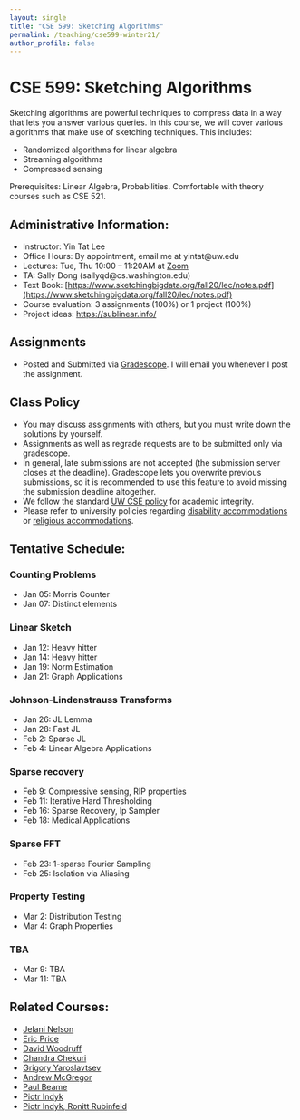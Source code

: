 ```yaml
---
layout: single
title: "CSE 599: Sketching Algorithms"
permalink: /teaching/cse599-winter21/
author_profile: false
---
```


# CSE 599: Sketching Algorithms

Sketching algorithms are powerful techniques to compress data in a way that lets you answer various queries. In this course, we will cover various algorithms that make use of sketching techniques. This includes:
+ Randomized algorithms for linear algebra
+ Streaming algorithms
+ Compressed sensing

Prerequisites: Linear Algebra, Probabilities. Comfortable with theory courses such as CSE 521.

## Administrative Information:
+ Instructor: Yin Tat Lee
+ Office Hours: By appointment, email me at yintat@<span style="display: none;">ignoreme-</span>uw.edu
+ Lectures: Tue, Thu 10:00 – 11:20AM at [Zoom](https://washington.zoom.us/j/97903393364)
+ TA: Sally Dong (sallyqd@<span style="display: none;">ignoreme-</span>cs.washington.edu)
+ Text Book: [https://www.sketchingbigdata.org/fall20/lec/notes.pdf](https://www.sketchingbigdata.org/fall20/lec/notes.pdf)
+ Course evaluation: 3 assignments (100%) or 1 project (100%)
+ Project ideas: https://sublinear.info/

## Assignments
+ Posted and Submitted via [Gradescope](https://www.gradescope.com/courses/220862). I will email you whenever I post the assignment.

## Class Policy
+ You may discuss assignments with others, but you must write down the solutions by yourself.
+ Assignments as well as regrade requests are to be submitted only via gradescope.
+ In general, late submissions are not accepted (the submission server closes at the deadline). Gradescope lets you overwrite previous submissions, so it is recommended to use this feature to avoid missing the submission deadline altogether.
+ We follow the standard [UW CSE policy](https://www.cs.washington.edu/academics/misconduct) for academic integrity.
+ Please refer to university policies regarding [disability accommodations](http://depts.washington.edu/uwdrs/current-students/accommodations/) or [religious accommodations](https://registrar.washington.edu/staffandfaculty/religious-accommodations-policy/).


## Tentative Schedule:

### Counting Problems
+ Jan 05: Morris Counter
+ Jan 07: Distinct elements

### Linear Sketch
+ Jan 12: Heavy hitter
+ Jan 14: Heavy hitter
+ Jan 19: Norm Estimation
+ Jan 21: Graph Applications

### Johnson-Lindenstrauss Transforms
+ Jan 26: JL Lemma
+ Jan 28: Fast JL
+ Feb 2: Sparse JL
+ Feb 4: Linear Algebra Applications

### Sparse recovery
+ Feb 9: Compressive sensing, RIP properties
+ Feb 11: Iterative Hard Thresholding
+ Feb 16: Sparse Recovery, lp Sampler
+ Feb 18: Medical Applications

### Sparse FFT
+ Feb 23: 1-sparse Fourier Sampling
+ Feb 25: Isolation via Aliasing

### Property Testing
+ Mar 2: Distribution Testing
+ Mar 4: Graph Properties

### TBA
+ Mar 9: TBA
+ Mar 11: TBA

## Related Courses:
+ [Jelani Nelson](https://www.sketchingbigdata.org/fall20/)
+ [Eric Price](https://www.cs.utexas.edu/~ecprice/courses/sublinear/)
+ [David Woodruff](http://www.cs.cmu.edu/~dwoodruf/teaching/15859-fall20/index.html)
+ [Chandra Chekuri](https://courses.engr.illinois.edu/cs498abd/sp2019/)
+ [Grigory Yaroslavtsev](http://grigory.us/big-data-class.html)
+ [Andrew McGregor](https://people.cs.umass.edu/~mcgregor/CS711S18/index.html)
+ [Paul Beame](https://courses.cs.washington.edu/courses/cse522/14sp/)
+ [Piotr Indyk](https://stellar.mit.edu/S/course/6/fa14/6.893/materials.html)
+ [Piotr Indyk, Ronitt Rubinfeld](http://stellar.mit.edu/S/course/6/sp13/6.893/materials.html)
